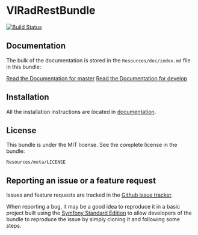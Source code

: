 VlRadRestBundle
=============

[![Build Status](https://secure.travis-ci.org/vierbergenlars/VlRadRestBundle.png?branch=master)](http://travis-ci.org/vierbergenlars/VlRadRestBundle)

Documentation
-------------

The bulk of the documentation is stored in the `Resources/doc/index.md`
file in this bundle:

[Read the Documentation for master](https://github.com/vierbergenlars/VlRadRestBundle/blob/master/Resources/doc/index.md)
[Read the Documentation for develop](https://github.com/vierbergenlars/VlRadRestBundle/blob/develop/Resources/doc/index.md)

Installation
------------

All the installation instructions are located in [documentation](https://github.com/vierbergenlars/VlRadRestBundle/blob/master/Resources/doc/index.md).

License
-------

This bundle is under the MIT license. See the complete license in the bundle:

    Resources/meta/LICENSE

Reporting an issue or a feature request
---------------------------------------

Issues and feature requests are tracked in the [Github issue tracker](https://github.com/vierbergenlars/VlRadRestBundle/issues).

When reporting a bug, it may be a good idea to reproduce it in a basic project
built using the [Symfony Standard Edition](https://github.com/symfony/symfony-standard)
to allow developers of the bundle to reproduce the issue by simply cloning it
and following some steps.

